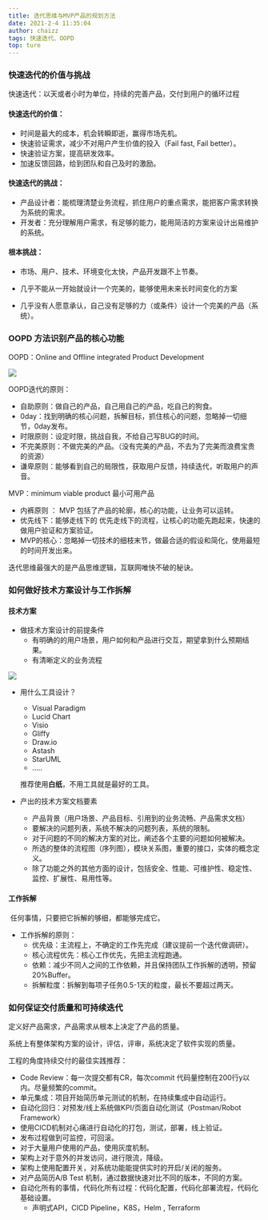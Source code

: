 ```yaml
---
title: 迭代思维与MVP产品的规划方法
date: 2021-2-4 11:35:04
author: chaizz
tags: 快速迭代、OOPD
top: ture
---
```


### 快速迭代的价值与挑战

快速迭代：以天或者小时为单位，持续的完善产品，交付到用户的循环过程

<!--more-->

#### 快速迭代的价值：

- 时间是最大的成本，机会转瞬即逝，赢得市场先机。
- 快速验证需求，减少不对用户产生价值的投入（Fail fast, Fail better）。
- 快速验证方案，提高研发效率。
- 加速反馈回路，给到团队和自己及时的激励。

#### 快速迭代的挑战：

- 产品设计者：能梳理清楚业务流程，抓住用户的重点需求，能把客户需求转换为系统的需求。
- 开发者：充分理解用户需求，有足够的能力，能用简洁的方案来设计出易维护的系统。

#### 根本挑战：

- 市场、用户、技术、环境变化太快，产品开发跟不上节奏。

- 几乎不能从一开始就设计一个完美的，能够使用未来长时间变化的方案

- 几乎没有人愿意承认，自己没有足够的力（或条件）设计一个完美的产品（系统）。



### OOPD 方法识别产品的核心功能

OOPD：Online and Offline integrated Product Development  

![](OOPD.png)

OOPD迭代的原则：

- 自助原则：做自己的产品，自己用自己的产品，吃自己的狗食。
- 0day：找到明确的核心问题，拆解目标，抓住核心的问题，忽略掉一切细节，0day发布。
- 时限原则：设定时限，挑战自我，不给自己写BUG的时间。
- 不完美原则：不做完美的产品。（没有完美的产品，不去为了完美而浪费宝贵的资源）
- 谦卑原则：能够看到自己的局限性，获取用户反馈，持续迭代，听取用户的声音。



MVP：minimum viable product 最小可用产品

- 内裤原则 ： MVP 包括了产品的轮廓，核心的功能，让业务可以运转。
- 优先线下：能够走线下的 优先走线下的流程，让核心的功能先跑起来，快速的做用户验证和方案验证。
- MVP的核心：忽略掉一切技术的细枝末节，做最合适的假设和简化，使用最短的时间开发出来。

迭代思维最强大的是产品思维逻辑，互联网唯快不破的秘诀。

### 如何做好技术方案设计与工作拆解

#### 技术方案

- 做技术方案设计的前提条件
  - 有明确的的用户场景，用户如何和产品进行交互，期望拿到什么预期结果。
  - 有清晰定义的业务流程

![](技术方案设计流程.png)

- 用什么工具设计？

  - Visual Paradigm
  - Lucid Chart
  - Visio
  - Gliffy
  - Draw.io
  - Astash
  - StarUML
  - .....

  推荐使用**白纸**，不用工具就是最好的工具。

- 产出的技术方案文档要素
  - 产品背景（用户场景、产品目标、引用到的业务流畅、产品需求文档）
  - 要解决的问题列表，系统不解决的问题列表，系统的限制。
  - 对于问题的不同的解决方案的对比，阐述各个主要的问题如何被解决。
  - 所选的整体的流程图（序列图），模块关系图，重要的接口，实体的概念定义。
  - 除了功能之外的其他方面的设计，包括安全、性能、可维护性、稳定性、监控、扩展性、易用性等。

#### 工作拆解

​	任何事情，只要把它拆解的够细，都能够完成它。

- 工作拆解的原则：
  - 优先级：主流程上，不确定的工作先完成（建议提前一个迭代做调研）。
  - 核心流程优先：核心工作优先，先把主流程跑通。
  - 依赖：减少不同人之间的工作依赖，并且保持团队工作拆解的透明，预留20%Buffer。
  - 拆解粒度：拆解到每项子任务0.5-1天的粒度，最长不要超过两天。

### 如何保证交付质量和可持续迭代

定义好产品需求，产品需求从根本上决定了产品的质量。

系统上有整体架构方案的设计，评估，评审，系统决定了软件实现的质量。

工程的角度持续交付的最佳实践推荐：

-  Code Review：每一次提交都有CR，每次commit 代码量控制在200行y以内。尽量频繁的commit。
- 单元集成：项目开始简历单元测试的机制，在持续集成中自动运行。
- 自动化回归：对预发/线上系统做KPI/页面自动化测试（Postman/Robot Framework）
- 使用CICD机制对心痛进行自动化的打包，测试，部署，线上验证。
- 发布过程做到可监控，可回滚。
- 对于大量用户使用的产品，使用灰度机制。
- 架构上对于意外的并发访问，进行限流，降级。
- 架构上使用配置开关，对系统功能能提供实时的开启/关闭的服务。
- 对产品简历A/B Test 机制，通过数据快速对比不同的版本，不同的方案。
- 自动化所有的事情，代码化所有过程：代码化配置，代码化部署流程，代码化基础设置。
  - 声明式API，CICD Pipeline，K8S，Helm , Terraform









